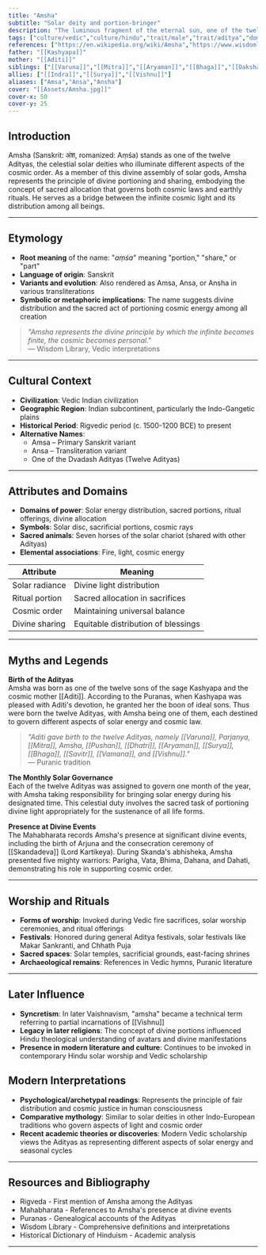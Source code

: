 ```yaml
---
title: "Amsha"
subtitle: "Solar deity and portion-bringer"
description: "The luminous fragment of the eternal sun, one of the twelve Adityas who carries portions of divine light across the cosmic ocean"
tags: ["culture/vedic","culture/hindu","trait/male","trait/aditya","domain/sun","domain/sacrifice","domain/distribution"]
references: ["https://en.wikipedia.org/wiki/Amsha","https://www.wisdomlib.org/definition/amsha","https://en.wikipedia.org/wiki/Adityas","https://en.wikipedia.org/wiki/Aditi"]
father: "[[Kashyapa]]"
mother: "[[Aditi]]"
siblings: ["[[Varuna]]","[[Mitra]]","[[Aryaman]]","[[Bhaga]]","[[Daksha]]","[[Dhata]]","[[Indra]]","[[Pushan]]","[[Savitr]]","[[Surya]]","[[Tvashta]]","[[Vishnu]]"]
allies: ["[[Indra]]","[[Surya]]","[[Vishnu]]"]
aliases: ["Amsa","Ansa","Ansha"]
cover: "[[Assets/Amsha.jpg]]"
cover-x: 50
cover-y: 25
---
```

## Introduction

Amsha (Sanskrit: अंश, romanized: Aṃśa) stands as one of the twelve Adityas, the celestial solar deities who illuminate different aspects of the cosmic order. As a member of this divine assembly of solar gods, Amsha represents the principle of divine portioning and sharing, embodying the concept of sacred allocation that governs both cosmic laws and earthly rituals. He serves as a bridge between the infinite cosmic light and its distribution among all beings.

---

## Etymology

- **Root meaning** of the name: "*aṃśa*" meaning "portion," "share," or "part"
- **Language of origin**: Sanskrit
- **Variants and evolution**: Also rendered as Amsa, Ansa, or Ansha in various transliterations
- **Symbolic or metaphoric implications**: The name suggests divine distribution and the sacred act of portioning cosmic energy among all creation

> _"Amsha represents the divine principle by which the infinite becomes finite, the cosmic becomes personal."_  
> — Wisdom Library, Vedic interpretations

---

## Cultural Context

- **Civilization**: Vedic Indian civilization
- **Geographic Region**: Indian subcontinent, particularly the Indo-Gangetic plains
- **Historical Period**: Rigvedic period (c. 1500-1200 BCE) to present
- **Alternative Names**:
  - Amsa – Primary Sanskrit variant
  - Ansa – Transliteration variant
  - One of the Dvadash Adityas (Twelve Adityas)

---

## Attributes and Domains

- **Domains of power**: Solar energy distribution, sacred portions, ritual offerings, divine allocation
- **Symbols**: Solar disc, sacrificial portions, cosmic rays
- **Sacred animals**: Seven horses of the solar chariot (shared with other Adityas)
- **Elemental associations**: Fire, light, cosmic energy

| Attribute | Meaning |
|-----------|----------|
| Solar radiance | Divine light distribution |
| Ritual portion | Sacred allocation in sacrifices |
| Cosmic order | Maintaining universal balance |
| Divine sharing | Equitable distribution of blessings |

---

## Myths and Legends

**Birth of the Adityas**  
Amsha was born as one of the twelve sons of the sage Kashyapa and the cosmic mother [[Aditi]]. According to the Puranas, when Kashyapa was pleased with Aditi's devotion, he granted her the boon of ideal sons. Thus were born the twelve Adityas, with Amsha being one of them, each destined to govern different aspects of solar energy and cosmic law.

> _"Aditi gave birth to the twelve Adityas, namely [[Varuna]], Parjanya, [[Mitra]], Amsha, [[Pushan]], [[Dhatri]], [[Aryaman]], [[Surya]], [[Bhaga]], [[Savitr]], [[Vamana]], and [[Vishnu]]."_  
> — Puranic tradition

**The Monthly Solar Governance**  
Each of the twelve Adityas was assigned to govern one month of the year, with Amsha taking responsibility for bringing solar energy during his designated time. This celestial duty involves the sacred task of portioning divine light appropriately for the sustenance of all life forms.

**Presence at Divine Events**  
The Mahabharata records Amsha's presence at significant divine events, including the birth of Arjuna and the consecration ceremony of [[Skandadeva]] (Lord Kartikeya). During Skanda's abhisheka, Amsha presented five mighty warriors: Parigha, Vata, Bhima, Dahana, and Dahati, demonstrating his role in supporting cosmic order.

---

## Worship and Rituals

- **Forms of worship**: Invoked during Vedic fire sacrifices, solar worship ceremonies, and ritual offerings
- **Festivals**: Honored during general Aditya festivals, solar festivals like Makar Sankranti, and Chhath Puja
- **Sacred spaces**: Solar temples, sacrificial grounds, east-facing shrines
- **Archaeological remains**: References in Vedic hymns, Puranic literature

---

## Later Influence

- **Syncretism**: In later Vaishnavism, "amsha" became a technical term referring to partial incarnations of [[Vishnu]]
- **Legacy in later religions**: The concept of divine portions influenced Hindu theological understanding of avatars and divine manifestations
- **Presence in modern literature and culture**: Continues to be invoked in contemporary Hindu solar worship and Vedic scholarship

## Modern Interpretations

- **Psychological/archetypal readings**: Represents the principle of fair distribution and cosmic justice in human consciousness
- **Comparative mythology**: Similar to solar deities in other Indo-European traditions who govern aspects of light and cosmic order
- **Recent academic theories or discoveries**: Modern Vedic scholarship views the Adityas as representing different aspects of solar energy and seasonal cycles

---

## Resources and Bibliography

- Rigveda - First mention of Amsha among the Adityas
- Mahabharata - References to Amsha's presence at divine events
- Puranas - Genealogical accounts of the Adityas
- Wisdom Library - Comprehensive definitions and interpretations
- Historical Dictionary of Hinduism - Academic analysis

---
